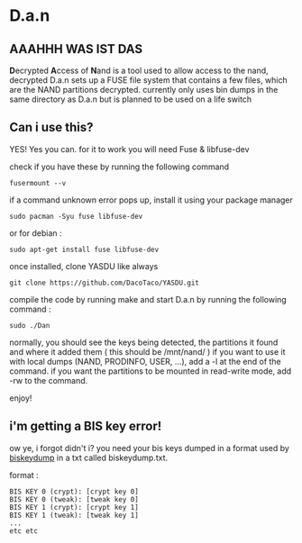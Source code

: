 #     D.a.n

## AAAHHH WAS IST DAS
**D**ecrypted **A**ccess of **N**and is a tool used to allow access to the nand, decrypted
D.a.n sets up a FUSE file system that contains a few files, which are the NAND partitions decrypted. 
currently only uses bin dumps in the same directory as D.a.n but is planned to be used on a life switch

## Can i use this?

YES! Yes you can. for it to work you will need Fuse & libfuse-dev

check if you have these by running the following command
```
fusermount --v
```

if a command unknown error pops up, install it using your package manager
```
sudo pacman -Syu fuse libfuse-dev
```
or for debian : 
```
sudo apt-get install fuse libfuse-dev
```

once installed, clone YASDU like always

```
git clone https://github.com/DacoTaco/YASDU.git
```

compile the code by running make and start D.a.n by running the following command : 

```
sudo ./Dan 
```

normally, you should see the keys being detected, the partitions it found and where it added them ( this should be /mnt/nand/ )
if you want to use it with local dumps (NAND, PRODINFO, USER, ...), add a -l at the end of the command.
if you want the partitions to be mounted in read-write mode, add -rw to the command.

enjoy!

## i'm getting a BIS key error!
ow ye, i forgot didn't i? you need your bis keys dumped in a format used by [biskeydump](https://github.com/rajkosto/biskeydump) in a txt called biskeydump.txt.

format : 
```
BIS KEY 0 (crypt): [crypt key 0]
BIS KEY 0 (tweak): [tweak key 0]
BIS KEY 1 (crypt): [crypt key 1]
BIS KEY 1 (tweak): [tweak key 1]
...
etc etc
```
